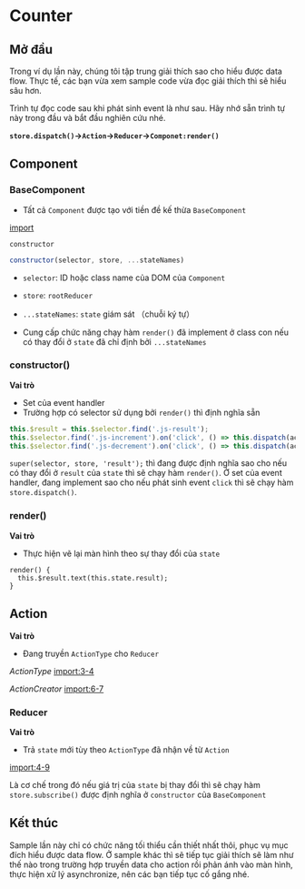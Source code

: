 # Counter

## Mở đầu
Trong ví dụ lần này, chúng tôi tập trung giải thích sao cho hiểu được data flow.
Thực tế, các bạn vừa xem sample code vừa đọc giải thích thì sẽ hiểu sâu hơn.

Trình tự đọc code sau khi phát sinh event là như sau. Hãy nhớ sẵn trình tự này trong đầu và bắt đầu nghiên cứu nhé.

**`store.dispatch()`->`Action`->`Reducer`->`Componet:render()`**

## Component

### BaseComponent
- Tất cả `Component` được tạo với tiền đề kế thừa `BaseComponent`

[import](../../examples/utils/BaseComponent.js)

`constructor`
```js
constructor(selector, store, ...stateNames)
```
- `selector`: ID hoặc class name của DOM của `Component`
- `store`: `rootReducer`
- `...stateNames`: `state` giám sát （chuỗi ký tự）

- Cung cấp chức năng chạy hàm `render()` đã implement ở class con nếu có thay đổi ở `state` đã chỉ định bởi `...stateNames`

### constructor()
**Vai trò**
- Set của event handler
- Trường hợp có selector sử dụng bởi `render()` thì định nghĩa sẵn

```js
this.$result = this.$selector.find('.js-result');
this.$selector.find('.js-increment').on('click', () => this.dispatch(actions.increment()));
this.$selector.find('.js-decrement').on('click', () => this.dispatch(actions.decrement()));
```

`super(selector, store, 'result');` thì đang được định nghĩa sao cho nếu có thay đổi ở `result` của `state` thì sẽ chạy hàm `render()`.
Ở set của event handler, đang implement sao cho nếu phát sinh event `click` thì sẽ chạy hàm `store.dispatch()`.

### render()
**Vai trò**
- Thực hiện vẽ lại màn hình theo sự thay đổi của `state`

```
render() {
  this.$result.text(this.state.result);
}
```

## Action
**Vai trò**
- Đang truyền `ActionType` cho `Reducer`

*ActionType*
[import:3-4](../../examples/counter/js/actions/ActionCreator.js)

*ActionCreator*
[import:6-7](../../examples/counter/js/actions/ActionCreator.js)

### Reducer
**Vai trò**
- Trả `state` mới tùy theo `ActionType` đã nhận về từ `Action`

[import:4-9](../../examples/counter/js/reducers/CounterReducer.js)

Là cơ chế trong đó nếu giá trị của `state` bị thay đổi thì sẽ chạy hàm `store.subscribe()` được định nghĩa ở `constructor` của `BaseComponent`

## Kết thúc
Sample lần này chỉ có chức năng tối thiểu cần thiết nhất thôi, phục vụ mục đích hiểu được data flow.
Ở sample khác thì sẽ tiếp tục giải thích sẽ làm như thế nào trong trường hợp truyền data cho action rồi phản ánh vào màn hình, thực hiện xử lý asynchronize, nên các bạn tiếp tục cố gắng nhé.
